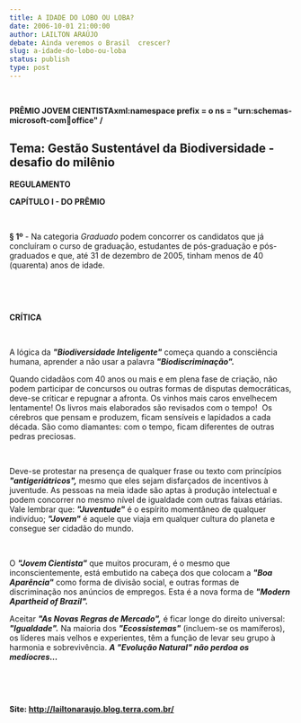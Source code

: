 ```yaml
---
title: A IDADE DO LOBO OU LOBA?
date: 2006-10-01 21:00:00
author: LAILTON ARAÚJO
debate: Ainda veremos o Brasil  crescer?
slug: a-idade-do-lobo-ou-loba
status: publish 
type: post
---
```


 


**PRÊMIO JOVEM CIENTISTAxml:namespace prefix = o ns = "urn:schemas-microsoft-com:office:office" /**



Tema: Gestão Sustentável da Biodiversidade - desafio do milênio
---------------------------------------------------------------



**REGULAMENTO**



**CAPÍTULO I - DO PRÊMIO**


 


**§ 1º** - Na categoria *Graduado* podem concorrer os candidatos que já concluíram o curso de graduação, estudantes de pós-graduação e pós-graduados e que, até 31 de dezembro de 2005, tinham menos de 40 (quarenta) anos de idade.


 


 


**CRÍTICA**



 


A lógica da ***"Biodiversidade Inteligente"*** começa quando a consciência humana, aprender a não usar a palavra ***"Biodiscriminação".***



Quando cidadãos com 40 anos ou mais e em plena fase de criação, não podem participar de concursos ou outras formas de disputas democráticas, deve-se criticar e repugnar a afronta. Os vinhos mais caros envelhecem lentamente! Os livros mais elaborados são revisados com o tempo!  Os cérebros que pensam e produzem, ficam sensíveis e lapidados a cada década. São como diamantes: com o tempo, ficam diferentes de outras pedras preciosas.


 


Deve-se protestar na presença de qualquer frase ou texto com princípios ***"antigeriátricos",*** mesmo que eles sejam disfarçados de incentivos à juventude. As pessoas na meia idade são aptas à produção intelectual e podem concorrer no mesmo nível de igualdade com outras faixas etárias. Vale lembrar que: ***"Juventude"*** é o espírito momentâneo de qualquer indivíduo; ***"Jovem"*** é aquele que viaja em qualquer cultura do planeta e consegue ser cidadão do mundo.


 


O ***"Jovem Cientista"*** que muitos procuram, é o mesmo que inconscientemente, está embutido na cabeça dos que colocam a ***"Boa Aparência"*** como forma de divisão social, e outras formas de discriminação nos anúncios de empregos. Esta é a nova forma de ***"Modern Apartheid of Brazil".***



Aceitar ***"As Novas Regras de Mercado",*** é ficar longe do direito universal: ***"Igualdade".*** Na maioria dos ***"Ecossistemas"*** (incluem-se os mamíferos), os líderes mais velhos e experientes, têm a função de levar seu grupo à harmonia e sobrevivência. ***A "Evolução Natural" não perdoa os medíocres...***


 


 


**Site: <http://lailtonaraujo.blog.terra.com.br/>**


 


 


 


 
